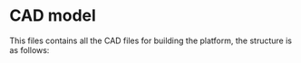 # CAD model
This files contains all the CAD files for building the platform, the structure is as follows: 

